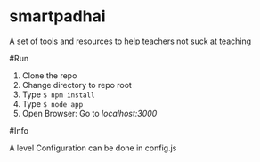 # smartpadhai
A set of tools and resources to help teachers not suck at teaching

#Run

1. Clone the repo
2. Change directory to repo root
3. Type `$ npm install`
4. Type `$ node app`
5. Open Browser: Go to *localhost:3000*


#Info

A level Configuration can be done in config.js

